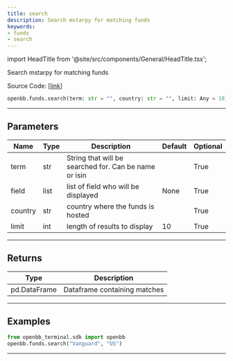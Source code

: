 ```yaml
---
title: search
description: Search mstarpy for matching funds
keywords:
- funds
- search
---
```


import HeadTitle from '@site/src/components/General/HeadTitle.tsx';

<HeadTitle title="funds.search - Reference | OpenBB SDK Docs" />

Search mstarpy for matching funds

Source Code: [[link](https://github.com/OpenBB-finance/OpenBBTerminal/tree/main/openbb_terminal/mutual_funds/mstarpy_model.py#L212)]

```python wordwrap
openbb.funds.search(term: str = "", country: str = "", limit: Any = 10)
```

---

## Parameters

| Name | Type | Description | Default | Optional |
| ---- | ---- | ----------- | ------- | -------- |
| term | str | String that will be searched for.  Can be name or isin |  | True |
| field | list | list of field who will be displayed | None | True |
| country | str | country where the funds is hosted |  | True |
| limit | int | length of results to display | 10 | True |


---

## Returns

| Type | Description |
| ---- | ----------- |
| pd.DataFrame | Dataframe containing matches |
---

## Examples

```python
from openbb_terminal.sdk import openbb
openbb.funds.search("Vanguard", "US")
```

---

